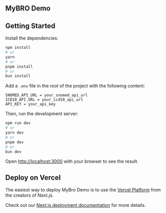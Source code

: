 ## MyBRO Demo

## Getting Started

Install the dependencies:

```bash
npm install
# or
yarn
# or
pnpm install
# or
bun install
```

Add a `.env` file in the root of the project with the following content:

```env
SNOMED_API_URL = your_snomed_api_url
ICD10_API_URL = your_icd10_api_url
API_KEY = your_api_key
```

Then, run the development server:

```bash
npm run dev
# or
yarn dev
# or
pnpm dev
# or
bun dev
```

Open [http://localhost:3000](http://localhost:3000) with your browser to see the result.

## Deploy on Vercel

The easiest way to deploy MyBro Demo is to use the [Vercel Platform](https://vercel.com/new?utm_medium=default-template&filter=next.js&utm_source=create-next-app&utm_campaign=create-next-app-readme) from the creators of Next.js.

Check out our [Next.js deployment documentation](https://nextjs.org/docs/deployment) for more details.

